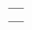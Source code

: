 <table><tbody><tr>
<td>
<wiki:gadget url="http://google-code-feed-gadget.googlecode.com/svn/trunk/gadget.xml" up_feeds="http://code.google.com/feeds/p/androidannotations/updates/basic" width="500" height="340" border="0"/><br>
</td>
<td>
<wiki:gadget url="http://www.ohloh.net/p/androidannotations/widgets/project_basic_stats.xml" height="220" border="1" /><br>
</td>
</tr></tbody></table>